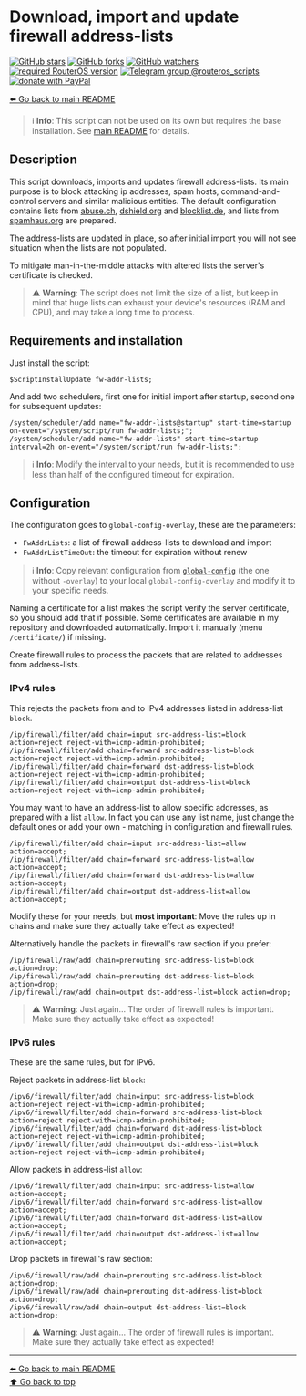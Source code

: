 Download, import and update firewall address-lists
==================================================

[![GitHub stars](https://img.shields.io/github/stars/eworm-de/routeros-scripts?logo=GitHub&style=flat&color=red)](https://github.com/eworm-de/routeros-scripts/stargazers)
[![GitHub forks](https://img.shields.io/github/forks/eworm-de/routeros-scripts?logo=GitHub&style=flat&color=green)](https://github.com/eworm-de/routeros-scripts/network)
[![GitHub watchers](https://img.shields.io/github/watchers/eworm-de/routeros-scripts?logo=GitHub&style=flat&color=blue)](https://github.com/eworm-de/routeros-scripts/watchers)
[![required RouterOS version](https://img.shields.io/badge/RouterOS-7.14-yellow?style=flat)](https://mikrotik.com/download/changelogs/)
[![Telegram group @routeros_scripts](https://img.shields.io/badge/Telegram-%40routeros__scripts-%2326A5E4?logo=telegram&style=flat)](https://t.me/routeros_scripts)
[![donate with PayPal](https://img.shields.io/badge/Like_it%3F-Donate!-orange?logo=githubsponsors&logoColor=orange&style=flat)](https://www.paypal.com/cgi-bin/webscr?cmd=_s-xclick&hosted_button_id=A4ZXBD6YS2W8J)

[⬅️ Go back to main README](../README.md)

> ℹ️ **Info**: This script can not be used on its own but requires the base
> installation. See [main README](../README.md) for details.

Description
-----------

This script downloads, imports and updates firewall address-lists. Its main
purpose is to block attacking ip addresses, spam hosts, command-and-control
servers and similar malicious entities. The default configuration contains
lists from [abuse.ch](https://abuse.ch/), [dshield.org](https://dshield.org/)
and [blocklist.de](https://www.blocklist.de/), and
lists from [spamhaus.org](https://spamhaus.org/) are prepared.

The address-lists are updated in place, so after initial import you will not
see situation when the lists are not populated.

To mitigate man-in-the-middle attacks with altered lists the server's
certificate is checked.

> ⚠️ **Warning**: The script does not limit the size of a list, but keep in
> mind that huge lists can exhaust your device's resources (RAM and CPU),
> and may take a long time to process.

Requirements and installation
-----------------------------

Just install the script:

    $ScriptInstallUpdate fw-addr-lists;

And add two schedulers, first one for initial import after startup, second
one for subsequent updates:

    /system/scheduler/add name="fw-addr-lists@startup" start-time=startup on-event="/system/script/run fw-addr-lists;";
    /system/scheduler/add name="fw-addr-lists" start-time=startup interval=2h on-event="/system/script/run fw-addr-lists;";

> ℹ️ **Info**: Modify the interval to your needs, but it is recommended to
> use less than half of the configured timeout for expiration.

Configuration
-------------

The configuration goes to `global-config-overlay`, these are the parameters:

* `FwAddrLists`: a list of firewall address-lists to download and import
* `FwAddrListTimeOut`: the timeout for expiration without renew

> ℹ️ **Info**: Copy relevant configuration from
> [`global-config`](../global-config.rsc) (the one without `-overlay`) to
> your local `global-config-overlay` and modify it to your specific needs.

Naming a certificate for a list makes the script verify the server
certificate, so you should add that if possible. Some certificates are
available in my repository and downloaded automatically. Import it manually
(menu `/certificate/`) if missing.

Create firewall rules to process the packets that are related to addresses
from address-lists.

### IPv4 rules

This rejects the packets from and to IPv4 addresses listed in
address-list `block`.

    /ip/firewall/filter/add chain=input src-address-list=block action=reject reject-with=icmp-admin-prohibited;
    /ip/firewall/filter/add chain=forward src-address-list=block action=reject reject-with=icmp-admin-prohibited;
    /ip/firewall/filter/add chain=forward dst-address-list=block action=reject reject-with=icmp-admin-prohibited;
    /ip/firewall/filter/add chain=output dst-address-list=block action=reject reject-with=icmp-admin-prohibited;

You may want to have an address-list to allow specific addresses, as prepared
with a list `allow`. In fact you can use any list name, just change the
default ones or add your own - matching in configuration and firewall rules.

    /ip/firewall/filter/add chain=input src-address-list=allow action=accept;
    /ip/firewall/filter/add chain=forward src-address-list=allow action=accept;
    /ip/firewall/filter/add chain=forward dst-address-list=allow action=accept;
    /ip/firewall/filter/add chain=output dst-address-list=allow action=accept;

Modify these for your needs, but **most important**: Move the rules up in
chains and make sure they actually take effect as expected!

Alternatively handle the packets in firewall's raw section if you prefer:

    /ip/firewall/raw/add chain=prerouting src-address-list=block action=drop;
    /ip/firewall/raw/add chain=prerouting dst-address-list=block action=drop;
    /ip/firewall/raw/add chain=output dst-address-list=block action=drop;

> ⚠️ **Warning**: Just again... The order of firewall rules is important. Make
> sure they actually take effect as expected!

### IPv6 rules

These are the same rules, but for IPv6. 

Reject packets in address-list `block`:

    /ipv6/firewall/filter/add chain=input src-address-list=block action=reject reject-with=icmp-admin-prohibited;
    /ipv6/firewall/filter/add chain=forward src-address-list=block action=reject reject-with=icmp-admin-prohibited;
    /ipv6/firewall/filter/add chain=forward dst-address-list=block action=reject reject-with=icmp-admin-prohibited;
    /ipv6/firewall/filter/add chain=output dst-address-list=block action=reject reject-with=icmp-admin-prohibited;

Allow packets in address-list `allow`:

    /ipv6/firewall/filter/add chain=input src-address-list=allow action=accept;
    /ipv6/firewall/filter/add chain=forward src-address-list=allow action=accept;
    /ipv6/firewall/filter/add chain=forward dst-address-list=allow action=accept;
    /ipv6/firewall/filter/add chain=output dst-address-list=allow action=accept;

Drop packets in firewall's raw section:

    /ipv6/firewall/raw/add chain=prerouting src-address-list=block action=drop;
    /ipv6/firewall/raw/add chain=prerouting dst-address-list=block action=drop;
    /ipv6/firewall/raw/add chain=output dst-address-list=block action=drop;

> ⚠️ **Warning**: Just again... The order of firewall rules is important. Make
> sure they actually take effect as expected!

---
[⬅️ Go back to main README](../README.md)  
[⬆️ Go back to top](#top)
